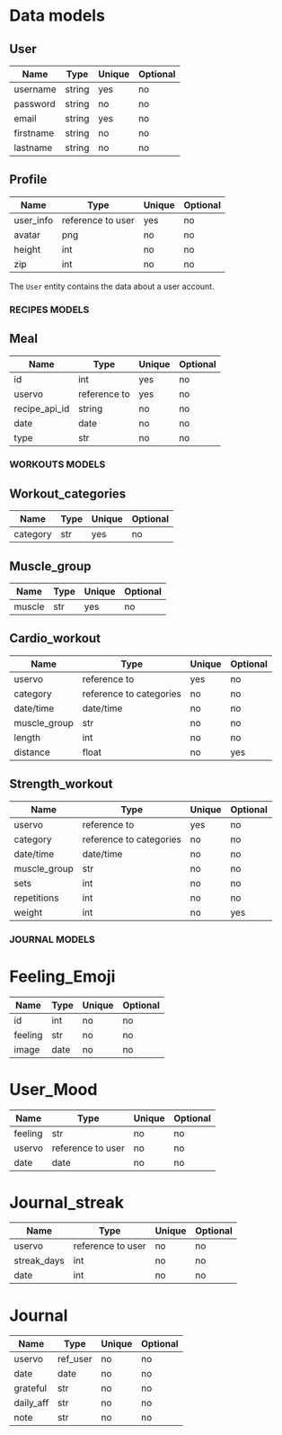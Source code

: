  # Data models

## User

| Name      | Type         | Unique | Optional |
| --------- | ------------ | ------ | -------- |
| username  | string       | yes    | no       |
| password  | string       | no     | no       |
| email     | string       | yes    | no       |
| firstname | string       | no     | no       |
| lastname  | string       | no     | no       |

## Profile

| Name | Type | Unique | Optional |
| --- | --- | --- | --- |
| user_info | reference to user | yes | no |
| avatar | png | no | no |
| height | int | no | no |
| zip    | int | no | no |


The `User` entity contains the data about a user account.


### RECIPES MODELS

## Meal

| Name       | Type     | Unique | Optional |
| ---------- | -------- | ------ | -------- |
| id         | int      | yes    | no       |
| uservo     | reference to   | yes    | no       |
| recipe_api_id| string   | no     | no       |
| date     | date | no    | no       |
| type | str      | no     | no       |


### WORKOUTS MODELS

## Workout_categories

| Name       | Type     | Unique | Optional |
| ---------- | -------- | ------ | -------- |
| category | str      | yes    | no       |

## Muscle_group

| Name       | Type     | Unique | Optional |
| ---------- | -------- | ------ | -------- |
| muscle | str      | yes    | no       |

## Cardio_workout

| Name       | Type        | Unique | Optional |
| ---------- | ----------- | ------ | -------- |
| uservo | reference to    | yes    | no       |
| category | reference to categories | no    | no       |
| date/time   | date/time      | no     | no       |
| muscle_group  | str    | no    | no       |
| length | int      | no    | no       |
| distance    | float | no     | yes      |

## Strength_workout

| Name       | Type        | Unique | Optional |
| ---------- | ----------- | ------ | -------- |
| uservo | reference to    | yes    | no       |
| category | reference to categories | no    | no       |
| date/time   | date/time      | no     | no       |
| muscle_group  | str    | no    | no       |
| sets | int      | no    | no       |
| repetitions    | int | no     | no      |
| weight    | int | no     | yes      |

### JOURNAL MODELS

# Feeling_Emoji

| Name            | Type     | Unique | Optional |
| --------------- | -------- | ------ | -------- |
| id | int | no     | no       |
| feeling | str | no     | no       |
| image | date | no     | no       |

# User_Mood

| Name            | Type     | Unique | Optional |
| --------------- | -------- | ------ | -------- |
| feeling | str | no     | no       |
| uservo | reference to user | no     | no       |
| date | date | no     | no       |

# Journal_streak

| Name            | Type     | Unique | Optional |
| --------------- | -------- | ------ | -------- |
| uservo | reference to user | no     | no       |
| streak_days | int | no     | no       |
| date | int | no     | no       |

# Journal

| Name            | Type     | Unique | Optional |
| --------------- | -------- | ------ | -------- |
| uservo | ref_user | no     | no       |
| date | date | no     | no       |
| grateful     | str   | no     | no       |
| daily_aff    | str   | no     | no       |
| note          | str     | no     | no       |
